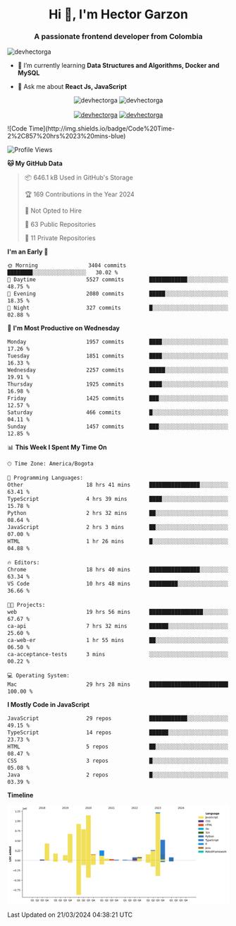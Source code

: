 <h1 align="center">Hi 👋, I'm Hector Garzon</h1>
<h3 align="center">A passionate frontend developer from Colombia</h3>

<p align="left"> <img src="https://komarev.com/ghpvc/?username=devhectorga" alt="devhectorga" /> </p>

- 🌱 I’m currently learning **Data Structures and Algorithms, Docker and MySQL**

- 💬 Ask me about **React Js, JavaScript**

<p align="center"> <img src="https://github-readme-stats.vercel.app/api?username=devhectorga&count_private=true&show_icons=true" alt="devhectorga" /> <img src="https://github-readme-stats.vercel.app/api/top-langs/?username=devhectorga&layout=compact" alt="devhectorga" /></p>

<p align="center">
<a href="https://twitter.com/devhectorga" target="blank"><img align="center" src="https://cdn.jsdelivr.net/npm/simple-icons@3.0.1/icons/twitter.svg" alt="devhectorga" height="20" width="20" /></a>
<a href="https://linkedin.com/in/devhectorga" target="blank"><img align="center" src="https://cdn.jsdelivr.net/npm/simple-icons@3.0.1/icons/linkedin.svg" alt="devhectorga" height="20" width="20" /></a>
</p>
<!--START_SECTION:waka-->
![Code Time](http://img.shields.io/badge/Code%20Time-2%2C857%20hrs%2023%20mins-blue)

![Profile Views](http://img.shields.io/badge/Profile%20Views-0-blue)

**🐱 My GitHub Data** 

> 📦 646.1 kB Used in GitHub's Storage 
 > 
> 🏆 169 Contributions in the Year 2024
 > 
> 🚫 Not Opted to Hire
 > 
> 📜 63 Public Repositories 
 > 
> 🔑 11 Private Repositories 
 > 
**I'm an Early 🐤** 

```text
🌞 Morning                3404 commits        ████████░░░░░░░░░░░░░░░░░   30.02 % 
🌆 Daytime                5527 commits        ████████████░░░░░░░░░░░░░   48.75 % 
🌃 Evening                2080 commits        █████░░░░░░░░░░░░░░░░░░░░   18.35 % 
🌙 Night                  327 commits         █░░░░░░░░░░░░░░░░░░░░░░░░   02.88 % 
```
📅 **I'm Most Productive on Wednesday** 

```text
Monday                   1957 commits        ████░░░░░░░░░░░░░░░░░░░░░   17.26 % 
Tuesday                  1851 commits        ████░░░░░░░░░░░░░░░░░░░░░   16.33 % 
Wednesday                2257 commits        █████░░░░░░░░░░░░░░░░░░░░   19.91 % 
Thursday                 1925 commits        ████░░░░░░░░░░░░░░░░░░░░░   16.98 % 
Friday                   1425 commits        ███░░░░░░░░░░░░░░░░░░░░░░   12.57 % 
Saturday                 466 commits         █░░░░░░░░░░░░░░░░░░░░░░░░   04.11 % 
Sunday                   1457 commits        ███░░░░░░░░░░░░░░░░░░░░░░   12.85 % 
```


📊 **This Week I Spent My Time On** 

```text
🕑︎ Time Zone: America/Bogota

💬 Programming Languages: 
Other                    18 hrs 41 mins      ████████████████░░░░░░░░░   63.41 % 
TypeScript               4 hrs 39 mins       ████░░░░░░░░░░░░░░░░░░░░░   15.78 % 
Python                   2 hrs 32 mins       ██░░░░░░░░░░░░░░░░░░░░░░░   08.64 % 
JavaScript               2 hrs 3 mins        ██░░░░░░░░░░░░░░░░░░░░░░░   07.00 % 
HTML                     1 hr 26 mins        █░░░░░░░░░░░░░░░░░░░░░░░░   04.88 % 

🔥 Editors: 
Chrome                   18 hrs 40 mins      ████████████████░░░░░░░░░   63.34 % 
VS Code                  10 hrs 48 mins      █████████░░░░░░░░░░░░░░░░   36.66 % 

🐱‍💻 Projects: 
web                      19 hrs 56 mins      █████████████████░░░░░░░░   67.67 % 
ca-api                   7 hrs 32 mins       ██████░░░░░░░░░░░░░░░░░░░   25.60 % 
ca-web-er                1 hr 55 mins        ██░░░░░░░░░░░░░░░░░░░░░░░   06.50 % 
ca-acceptance-tests      3 mins              ░░░░░░░░░░░░░░░░░░░░░░░░░   00.22 % 

💻 Operating System: 
Mac                      29 hrs 28 mins      █████████████████████████   100.00 % 
```

**I Mostly Code in JavaScript** 

```text
JavaScript               29 repos            ████████████░░░░░░░░░░░░░   49.15 % 
TypeScript               14 repos            ██████░░░░░░░░░░░░░░░░░░░   23.73 % 
HTML                     5 repos             ██░░░░░░░░░░░░░░░░░░░░░░░   08.47 % 
CSS                      3 repos             █░░░░░░░░░░░░░░░░░░░░░░░░   05.08 % 
Java                     2 repos             █░░░░░░░░░░░░░░░░░░░░░░░░   03.39 % 
```



**Timeline**

![Lines of Code chart](https://raw.githubusercontent.com/devHectorGa/devHectorGa/master/assets/bar_graph.png)


 Last Updated on 21/03/2024 04:38:21 UTC
<!--END_SECTION:waka-->
